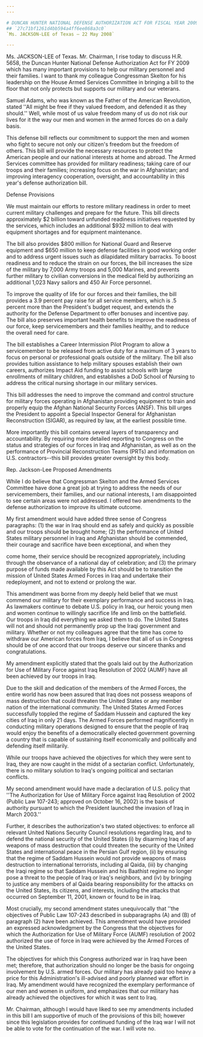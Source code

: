 ```yaml
---
---

# DUNCAN HUNTER NATIONAL DEFENSE AUTHORIZATION ACT FOR FISCAL YEAR 2009
## `27c71bf1261d4bb594a4ff6ee868a3c0`
`Ms. JACKSON-LEE of Texas — 22 May 2008`

---
```



Ms. JACKSON-LEE of Texas. Mr. Chairman, I rise today to discuss H.R. 
5658, the Duncan Hunter National Defense Authorization Act for FY 2009 
which has many important provisions to help our military personnel and 
their families. I want to thank my colleague Congressman Skelton for 
his leadership on the House Armed Services Committee in bringing a bill 
to the floor that not only protects but supports our military and our 
veterans.

Samuel Adams, who was known as the Father of the American Revolution, 
stated ''All might be free if they valued freedom, and defended it as 
they should.'' Well, while most of us value freedom many of us do not 
risk our lives for it the way our men and women in the armed forces do 
on a daily basis.

This defense bill reflects our commitment to support the men and 
women who fight to secure not only our citizen's freedom but the 
freedom of others. This bill will provide the necessary resources to 
protect the American people and our national interests at home and 
abroad. The Armed Services committee has provided for military 
readiness; taking care of our troops and their families; increasing 
focus on the war in Afghanistan; and improving interagency cooperation, 
oversight, and accountability in this year's defense authorization 
bill.















 Defense Provisions


We must maintain our efforts to restore military readiness in order 
to meet current military challenges and prepare for the future. This 
bill directs approximately $2 billion toward unfunded readiness 
initiatives requested by the services, which includes an additional 
$932 million to deal with equipment shortages and for equipment 
maintenance.

The bill also provides $800 million for National Guard and Reserve 
equipment and $650 million to keep defense facilities in good working 
order and to address urgent issues such as dilapidated military 
barracks. To boost readiness and to reduce the strain on our forces, 
the bill increases the size of the military by 7,000 Army troops and 
5,000 Marines, and prevents further military to civilian conversions in 
the medical field by authorizing an additional 1,023 Navy sailors and 
450 Air Force personnel.

To improve the quality of life for our forces and their families, the 
bill provides a 3.9 percent pay raise for all service members, which is 
.5 percent more than the President's budget request, and extends the 
authority for the Defense Department to offer bonuses and incentive 
pay. The bill also preserves important health benefits to improve the 
readiness of our force, keep servicemembers and their families healthy, 
and to reduce the overall need for care.

The bill establishes a Career Intermission Pilot Program to allow a 
servicemember to be released from active duty for a maximum of 3 years 
to focus on personal or professional goals outside of the military. The 
bill also provides tuition assistance to help military spouses 
establish their own careers, authorizes Impact Aid funding to assist 
schools with large enrollments of military children, and establishes a 
DoD School of Nursing to address the critical nursing shortage in our 
military services.

This bill addresses the need to improve the command and control 
structure for military forces operating in Afghanistan providing 
equipment to train and properly equip the Afghan National Security 
Forces (ANSF). This bill urges the President to appoint a Special 
Inspector General for Afghanistan Reconstruction (SIGAR), as required 
by law, at the earliest possible time.

More importantly this bill contains several layers of transparency 
and accountability. By requiring more detailed reporting to Congress on 
the status and strategies of our forces in Iraq and Afghanistan, as 
well as on the performance of Provincial Reconstruction Teams (PRTs) 
and information on U.S. contractors--this bill provides greater 
oversight by this body.











Rep. Jackson-Lee Proposed Amendments


While I do believe that Congressman Skelton and the Armed Services 
Committee have done a great job at trying to address the needs of our 
servicemembers, their families, and our national interests, I am 
disappointed to see certain areas were not addressed. I offered two 
amendments to the defense authorization to improve its ultimate 
outcome.

My first amendment would have added three sense of Congress 
paragraphs: (1) the war in Iraq should end as safely and quickly as 
possible and our troops should be brought home; (2) the performance of 
United States military personnel in Iraq and Afghanistan should be 
commended, their courage and sacrifice have been exceptional, and when 
they


come home, their service should be recognized appropriately, including 
through the observance of a national day of celebration; and (3) the 
primary purpose of funds made available by this Act should be to 
transition the mission of United States Armed Forces in Iraq and 
undertake their redeployment, and not to extend or prolong the war.


This amendment was borne from my deeply held belief that we must 
commend our military for their exemplary performance and success in 
Iraq. As lawmakers continue to debate U.S. policy in Iraq, our heroic 
young men and women continue to willingly sacrifice life and limb on 
the battlefield. Our troops in Iraq did everything we asked them to do. 
The United States will not and should not permanently prop up the Iraqi 
government and military. Whether or not my colleagues agree that the 
time has come to withdraw our American forces from Iraq, I believe that 
all of us in Congress should be of one accord that our troops deserve 
our sincere thanks and congratulations.

My amendment explicitly stated that the goals laid out by the 
Authorization for Use of Military Force against Iraq Resolution of 2002 
(AUMF) have all been achieved by our troops in Iraq.

Due to the skill and dedication of the members of the Armed Forces, 
the entire world has now been assured that Iraq does not possess 
weapons of mass destruction that could threaten the United States or 
any member nation of the international community. The United States 
Armed Forces successfully toppled the regime of Saddam Hussein and 
captured the key cities of Iraq in only 21 days. The Armed Forces 
performed magnificently in conducting military operations designed to 
ensure that the people of Iraq would enjoy the benefits of a 
democratically elected government governing a country that is capable 
of sustaining itself economically and politically and defending itself 
militarily.

While our troops have achieved the objectives for which they were 
sent to Iraq, they are now caught in the midst of a sectarian conflict. 
Unfortunately, there is no military solution to Iraq's ongoing 
political and sectarian conflicts.

My second amendment would have made a declaration of U.S. policy that 
''The Authorization for Use of Military Force against Iraq Resolution 
of 2002 (Public Law 107-243; approved on October 16, 2002) is the basis 
of authority pursuant to which the President launched the invasion of 
Iraq in March 2003.''

Further, it describes the authorization's two stated objectives: to 
enforce all relevant United Nations Security Council resolutions 
regarding Iraq, and to defend the national security of the United 
States (i) by disarming Iraq of any weapons of mass destruction that 
could threaten the security of the United States and international 
peace in the Persian Gulf region, (ii) by ensuring that the regime of 
Saddam Hussein would not provide weapons of mass destruction to 
international terrorists, including al Qaida, (iii) by changing the 
Iraqi regime so that Saddam Hussein and his Baathist regime no longer 
pose a threat to the people of Iraq or Iraq's neighbors, and (iv) by 
bringing to justice any members of al Qaida bearing responsibility for 
the attacks on the United States, its citizens, and interests, 
including the attacks that occurred on September 11, 2001, known or 
found to be in Iraq.

Most crucially, my second amendment states unequivocally that ''the 
objectives of Public Law 107-243 described in subparagraphs (A) and (B) 
of paragraph (2) have been achieved. This amendment would have provided 
an expressed acknowledgment by the Congress that the objectives for 
which the Authorization for Use of Military Force (AUMF) resolution of 
2002 authorized the use of force in Iraq were achieved by the Armed 
Forces of the United States.

The objectives for which this Congress authorized war in Iraq have 
been met; therefore, that authorization should no longer be the basis 
for ongoing involvement by U.S. armed forces. Our military has already 
paid too heavy a price for this Administration's ill-advised and poorly 
planned war effort in Iraq. My amendment would have recognized the 
exemplary performance of our men and women in uniform, and emphasizes 
that our military has already achieved the objectives for which it was 
sent to Iraq.

Mr. Chairman, although I would have liked to see my amendments 
included in this bill I am supportive of much of the provisions of this 
bill; however since this legislation provides for continued funding of 
the Iraq war I will not be able to vote for the continuation of the 
war. I will vote no.